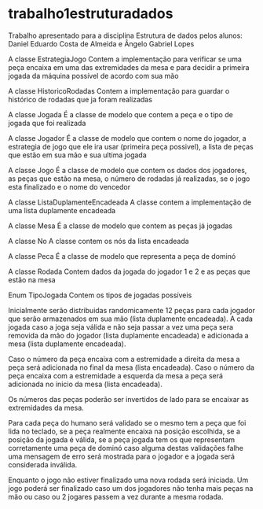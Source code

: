 # trabalho1estruturadados

Trabalho apresentado para a disciplina Estrutura de dados pelos alunos:
Daniel Eduardo Costa de Almeida e Ângelo Gabriel Lopes

A classe EstrategiaJogo
Contem a implementação para verificar se uma peça encaixa em uma das extremidades da mesa e para decidir a primeira jogada da máquina possível de acordo com sua mão

A classe HistoricoRodadas
Contem a implementação para guardar o histórico de rodadas que ja foram realizadas

A classe Jogada
É a classe de modelo que contem a peça e o tipo de jogada que foi realizada

A classe Jogador
É a classe de modelo que contem o nome do jogador, a estrategia de jogo que ele ira usar (primeira peça possivel), a lista de peças que estão em sua mão e sua ultima jogada

A classe Jogo
É a classe de modelo que contem os dados dos jogadores, as peças que estão na mesa, o número de rodadas já realizadas, se o jogo esta finalizado e o nome do vencedor

A classe ListaDuplamenteEncadeada
A classe contem a implementação de uma lista duplamente encadeada

A classe Mesa
É a classe de modelo que contem as peças já jogadas

A classe No
A classe contem os nós da lista encadeada

A classe Peca
É a classe de modelo que representa a peça de dominó

A classe Rodada
Contem dados da jogada do jogador 1 e 2 e as peças que estão na mesa

Enum TipoJogada
Contem os tipos de jogadas possíveis

Inicialmente serão distribuidas randomicamente 12 peças para cada jogador que serão armazenados em sua mão (lista duplamente encadeada). A cada jogada caso a joga seja válida e não seja passar a vez uma peça sera removida da mão do jogador (lista duplamente encadeada) e adicionada a mesa (lista duplamente encadeada).

Caso o número da peça encaixa com a estremidade a direita da mesa a peça será adicionada no final da mesa (lista encadeada). Caso o número da peça encaixa com a estremidade a esquerda da mesa a peça será adicionada no inicio da mesa (lista encadeada). 

Os números das peças poderão ser invertidos de lado para se encaixar as extremidades da mesa.

Para cada peça do humano será validado se o mesmo tem a peça que foi lida no teclado, se a peça realmente encaixa na posição escolhida, se a posição da jogada é válida, se a peça jogada tem os que representam corretamente uma peça de dominó caso alguma destas validações falhe uma mensagem de erro será mostrada para o jogador e a jogada será considerada inválida.

Enquanto o jogo não estiver finalizado uma nova rodada será iniciada. Um jogo poderá ser finalizado caso um dos jogadores não tenha mais peças na mão ou caso ou 2 jogares passem a vez durante a mesma rodada.





